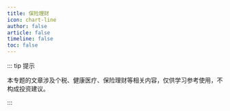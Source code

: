 ```yaml
---
title: 保险理财
icon: chart-line
author: false
article: false
timeline: false
toc: false
---
```


::: tip 提示

本专题的文章涉及个税、健康医疗、保险理财等相关内容，仅供学习参考使用，不构成投资建议。

:::

<Catalog />
